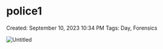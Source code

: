 # police1

Created: September 10, 2023 10:34 PM
Tags: Day, Forensics

![Untitled](police1%207aa60dd922bf4afbb1eef4161468f6b4/Untitled.png)